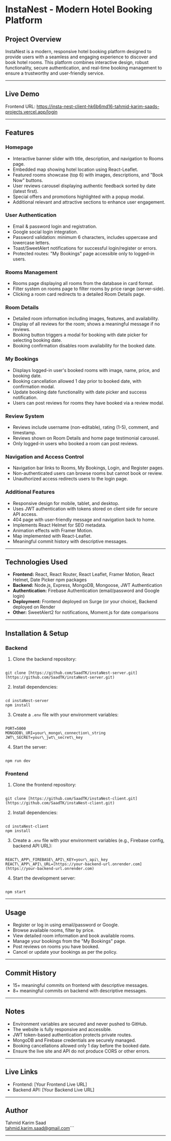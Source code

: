 

# InstaNest - Modern Hotel Booking Platform

## Project Overview

InstaNest is a modern, responsive hotel booking platform designed to provide users with a seamless and engaging experience to discover and book hotel rooms. This platform combines interactive design, robust functionality, secure authentication, and real-time booking management to ensure a trustworthy and user-friendly service.

---

## Live Demo

Frontend URL: https://insta-nest-client-hk6b6md16-tahmid-karim-saads-projects.vercel.app/login

---

## Features

### Homepage
- Interactive banner slider with title, description, and navigation to Rooms page.
- Embedded map showing hotel location using React-Leaflet.
- Featured rooms showcase (top 6) with images, descriptions, and "Book Now" buttons.
- User reviews carousel displaying authentic feedback sorted by date (latest first).
- Special offers and promotions highlighted with a popup modal.
- Additional relevant and attractive sections to enhance user engagement.

### User Authentication
- Email & password login and registration.
- Google social login integration.
- Password validation: minimum 6 characters, includes uppercase and lowercase letters.
- Toast/SweetAlert notifications for successful login/register or errors.
- Protected routes: "My Bookings" page accessible only to logged-in users.

### Rooms Management
- Rooms page displaying all rooms from the database in card format.
- Filter system on rooms page to filter rooms by price range (server-side).
- Clicking a room card redirects to a detailed Room Details page.

### Room Details
- Detailed room information including images, features, and availability.
- Display of all reviews for the room; shows a meaningful message if no reviews.
- Booking button triggers a modal for booking with date picker for selecting booking date.
- Booking confirmation disables room availability for the booked date.

### My Bookings
- Displays logged-in user's booked rooms with image, name, price, and booking date.
- Booking cancellation allowed 1 day prior to booked date, with confirmation modal.
- Update booking date functionality with date picker and success notification.
- Users can post reviews for rooms they have booked via a review modal.

### Review System
- Reviews include username (non-editable), rating (1-5), comment, and timestamp.
- Reviews shown on Room Details and home page testimonial carousel.
- Only logged-in users who booked a room can post reviews.

### Navigation and Access Control
- Navigation bar links to Rooms, My Bookings, Login, and Register pages.
- Non-authenticated users can browse rooms but cannot book or review.
- Unauthorized access redirects users to the login page.

### Additional Features
- Responsive design for mobile, tablet, and desktop.
- Uses JWT authentication with tokens stored on client side for secure API access.
- 404 page with user-friendly message and navigation back to home.
- Implements React Helmet for SEO metadata.
- Animation effects with Framer Motion.
- Map implemented with React-Leaflet.
- Meaningful commit history with descriptive messages.

---

## Technologies Used

- **Frontend:** React, React Router, React Leaflet, Framer Motion, React Helmet, Date Picker npm packages
- **Backend:** Node.js, Express, MongoDB, Mongoose, JWT Authentication
- **Authentication:** Firebase Authentication (email/password and Google login)
- **Deployment:** Frontend deployed on Surge (or your choice), Backend deployed on Render
- **Other:** SweetAlert2 for notifications, Moment.js for date comparisons

---

## Installation & Setup

### Backend

1. Clone the backend repository:
```

git clone [https://github.com/SaadTK/instaNest-server.git](https://github.com/SaadTK/instaNest-server.git)

```
2. Install dependencies:
```

cd instaNest-server
npm install

```
3. Create a `.env` file with your environment variables:
```

PORT=5000
MONGODB\_URI=your\_mongo\_connection\_string
JWT\_SECRET=your\_jwt\_secret\_key

```
4. Start the server:
```

npm run dev

```

### Frontend

1. Clone the frontend repository:
```

git clone [https://github.com/SaadTK/instaNest-client.git](https://github.com/SaadTK/instaNest-client.git)

```
2. Install dependencies:
```

cd instaNest-client
npm install

```
3. Create a `.env` file with your environment variables (e.g., Firebase config, backend API URL):
```

REACT\_APP\_FIREBASE\_API\_KEY=your\_api\_key
REACT\_APP\_API\_URL=[https://your-backend-url.onrender.com](https://your-backend-url.onrender.com)

```
4. Start the development server:
```

npm start

```

---

## Usage

- Register or log in using email/password or Google.
- Browse available rooms, filter by price.
- View detailed room information and book available rooms.
- Manage your bookings from the "My Bookings" page.
- Post reviews on rooms you have booked.
- Cancel or update your bookings as per the policy.

---

## Commit History

- 15+ meaningful commits on frontend with descriptive messages.
- 8+ meaningful commits on backend with descriptive messages.

---

## Notes

- Environment variables are secured and never pushed to GitHub.
- The website is fully responsive and accessible.
- JWT token-based authentication protects private routes.
- MongoDB and Firebase credentials are securely managed.
- Booking cancellations allowed only 1 day before the booked date.
- Ensure the live site and API do not produce CORS or other errors.

---

## Live Links

- Frontend: [Your Frontend Live URL]
- Backend API: [Your Backend Live URL]

---

## Author

Tahmid Karim Saad  
tahmid.karim.saad@gmail.com```

---
